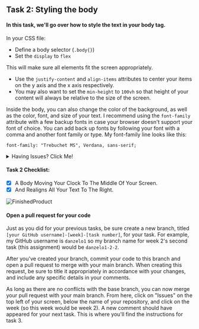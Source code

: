 ## Task 2: Styling the body

#### In this task, we'll go over how to style the text in your body tag.

In your CSS file:

- Define a body selector (`.body{}`) 
- Set the `display` to `flex`  

This will make sure all elements fit the screen appropriately. 

- Use the `justify-content`  and `align-items` attributes to center your items on the y axis and the x axis respectively. 
- You may also want to set the `min-height` to `100vh` so that height of your content will always be relative to the size of the screen.

Inside the body, you can also change the color of the background, as well as the color, font, and size of your text.  I recommend using the `font-family` attribute with a few backup fonts in case your browser doesn't support your font of choice.  You can add back up fonts by following your font with a comma and another font family or type. My font-family line looks like this:

`font-family: "Trebuchet MS", Verdana, sans-serif;`

<details><summary>Having Issues? Click Me!</summary>
<p>

```css
body{
    display: flex;
    justify-content: center;
    align-items: center;
    min-height: 100vh;
    font-family: "Trebuchet MS", Verdana, sans-serif;
}
```
</p>
</details>

#### Task 2 Checklist:
- [x] A Body Moving Your Clock To The Middle Of Your Screen.
- [x] And Realigns All Your Text To The Right.

![FinishedProduct](https://i.gyazo.com/58ff08d2ec3e68046c2420969d117ae3.png)

#### Open a pull request for your code

Just as you did for your previous tasks, be sure create a new branch, titled `[your GitHub username]-[week]-[task number]`, for your task.  For example, my GitHub username is `danzelo1` so my branch name for week 2's second task (this assignment) would be `danzelo1-2-2`.

After you've created your branch, commit your code to this branch and open a pull request to merge with your main branch.  When creating this request, be sure to title it appropriately in accordance with your changes, and include any specific details in your comments.

As long as there are no conflicts with the base branch, you can now merge your pull request with your main branch. From here, click on "Issues" on the top left of your screen, below the name of your repository, and click on the week (so this week would be week 2). A new comment should have appeared for your next task. This is where you'll find the instructions for task 3.
